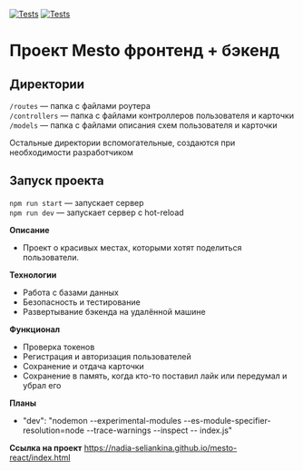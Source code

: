 [![Tests](../../actions/workflows/tests-13-sprint.yml/badge.svg)](../../actions/workflows/tests-13-sprint.yml) [![Tests](../../actions/workflows/tests-14-sprint.yml/badge.svg)](../../actions/workflows/tests-14-sprint.yml)
# Проект Mesto фронтенд + бэкенд

## Директории

`/routes` — папка с файлами роутера  
`/controllers` — папка с файлами контроллеров пользователя и карточки   
`/models` — папка с файлами описания схем пользователя и карточки  
  
Остальные директории вспомогательные, создаются при необходимости разработчиком

## Запуск проекта

`npm run start` — запускает сервер   
`npm run dev` — запускает сервер с hot-reload


**Описание**

* Проект о красивых местах, которыми хотят поделиться пользователи.

**Технологии**

* Работа с базами данных
* Безопасность и тестирование
* Развертывание бэкенда на удалённой машине

**Функционал**

* Проверка токенов
* Регистрация и авторизация пользователей
* Сохранение и отдача карточки
* Сохранение в память, когда кто-то поставил лайк или передумал и убрал его

**Планы**
* "dev": "nodemon --experimental-modules --es-module-specifier-resolution=node --trace-warnings --inspect -- index.js"

**Ссылка на проект**
https://nadia-seliankina.github.io/mesto-react/index.html
